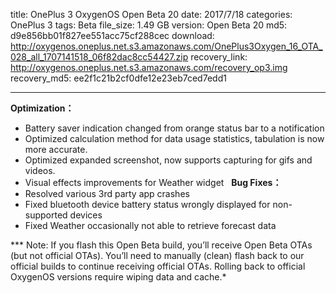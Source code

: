 title: OnePlus 3 OxygenOS Open Beta 20
date: 2017/7/18
categories: OnePlus 3
tags: Beta
file_size: 1.49 GB
version: Open Beta 20
md5: d9e856bb01f827ee551acc75cf288cec
download: http://oxygenos.oneplus.net.s3.amazonaws.com/OnePlus3Oxygen_16_OTA_028_all_1707141518_06f82dac8cc54427.zip
recovery_link: http://oxygenos.oneplus.net.s3.amazonaws.com/recovery_op3.img
recovery_md5: ee2f1c21b2cf0dfe12e23eb7ced7edd1

---

**Optimization：**
* Battery saver indication changed from orange status bar to a notification
* Optimized calculation method for data usage statistics, tabulation is now more accurate.
* Optimized expanded screenshot, now supports capturing for gifs and videos.
* Visual effects improvements for Weather widget 
 
**Bug Fixes：**
* Resolved various 3rd party app crashes
* Fixed bluetooth device battery status wrongly displayed for non-supported devices
* Fixed Weather occasionally not able to retrieve forecast data

*** Note: If you flash this Open Beta build, you’ll receive Open Beta OTAs (but not official OTAs). You’ll need to manually (clean) flash back to our official builds to continue receiving official OTAs. Rolling back to official OxygenOS versions require wiping data and cache.*
<script>
  (function() {
    var a = document.createElement("script");
    a.type = "text/javascript";
    a.async = true;
    a.src = "https://s3.amazonaws.com/analytics.oneplus.net/opdcV2.min.js";
    var b = document.getElementsByTagName("script")[0x0];
    b.parentNode.insertBefore(a, b)
  })();
</script>